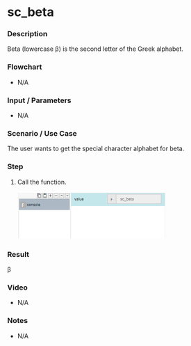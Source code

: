 ﻿# sc_beta

### Description

Beta (lowercase β) is the second letter of the Greek alphabet. 

### Flowchart

- N/A 

### Input / Parameters

- N/A

### Scenario / Use Case

The user wants to get the special character alphabet for beta.

### Step

1. Call the function.
    
    ![](../../../../document/function/SpecialCharacter/sc_beta1/sc_beta-step-1.png?raw=true)
 
### Result

 β
 
### Video

- N/A

<!--[![Video](http://i.imgur.com/Ot5DWAW.png)](https://youtu.be/StTqXEQ2l-Y?t=35s)-->

### Notes

- N/A